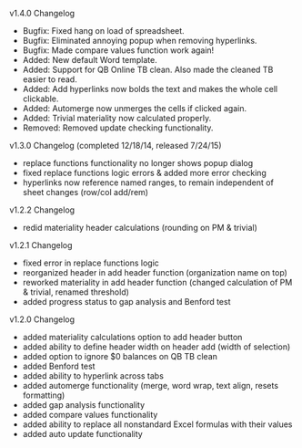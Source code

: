 v1.4.0 Changelog
- Bugfix: Fixed hang on load of spreadsheet.
- Bugfix: Eliminated annoying popup when removing hyperlinks.
- Bugfix: Made compare values function work again!
- Added: New default Word template.
- Added: Support for QB Online TB clean. Also made the cleaned TB easier to read.
- Added: Add hyperlinks now bolds the text and makes the whole cell clickable.
- Added: Automerge now unmerges the cells if clicked again.
- Added: Trivial materiality now calculated properly.
- Removed: Removed update checking functionality.

v1.3.0 Changelog (completed 12/18/14, released 7/24/15)
 - replace functions functionality no longer shows popup dialog
 - fixed replace functions logic errors & added more error checking
 - hyperlinks now reference named ranges, to remain independent of sheet changes (row/col add/rem)
 
 v1.2.2 Changelog
 - redid materiality header calculations (rounding on PM & trivial)

 v1.2.1 Changelog
 - fixed error in replace functions logic
 - reorganized header in add header function (organization name on top)
 - reworked materiality in add header function (changed calculation of PM & trivial, renamed threshold)
 - added progress status to gap analysis and Benford test

 v1.2.0 Changelog
 - added materiality calculations option to add header button
 - added ability to define header width on header add (width of selection)
 - added option to ignore $0 balances on QB TB clean
 - added Benford test
 - added ability to hyperlink across tabs
 - added automerge functionality (merge, word wrap, text align, resets formatting)
 - added gap analysis functionality
 - added compare values functionality
 - added ability to replace all nonstandard Excel formulas with their values
 - added auto update functionality
